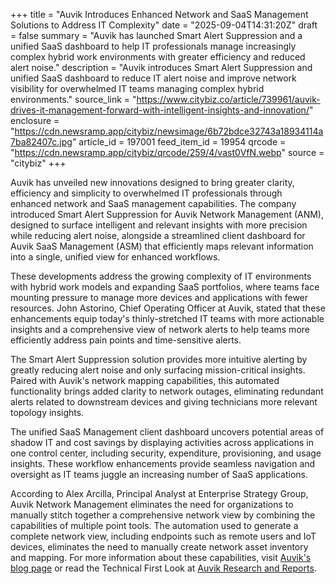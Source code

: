 +++
title = "Auvik Introduces Enhanced Network and SaaS Management Solutions to Address IT Complexity"
date = "2025-09-04T14:31:20Z"
draft = false
summary = "Auvik has launched Smart Alert Suppression and a unified SaaS dashboard to help IT professionals manage increasingly complex hybrid work environments with greater efficiency and reduced alert noise."
description = "Auvik introduces Smart Alert Suppression and unified SaaS dashboard to reduce IT alert noise and improve network visibility for overwhelmed IT teams managing complex hybrid environments."
source_link = "https://www.citybiz.co/article/739961/auvik-drives-it-management-forward-with-intelligent-insights-and-innovation/"
enclosure = "https://cdn.newsramp.app/citybiz/newsimage/6b72bdce32743a18934114a7ba82407c.jpg"
article_id = 197001
feed_item_id = 19954
qrcode = "https://cdn.newsramp.app/citybiz/qrcode/259/4/vast0VfN.webp"
source = "citybiz"
+++

<p>Auvik has unveiled new innovations designed to bring greater clarity, efficiency and simplicity to overwhelmed IT professionals through enhanced network and SaaS management capabilities. The company introduced Smart Alert Suppression for Auvik Network Management (ANM), designed to surface intelligent and relevant insights with more precision while reducing alert noise, alongside a streamlined client dashboard for Auvik SaaS Management (ASM) that efficiently maps relevant information into a single, unified view for enhanced workflows.</p><p>These developments address the growing complexity of IT environments with hybrid work models and expanding SaaS portfolios, where teams face mounting pressure to manage more devices and applications with fewer resources. John Astorino, Chief Operating Officer at Auvik, stated that these enhancements equip today's thinly-stretched IT teams with more actionable insights and a comprehensive view of network alerts to help teams more efficiently address pain points and time-sensitive alerts.</p><p>The Smart Alert Suppression solution provides more intuitive alerting by greatly reducing alert noise and only surfacing mission-critical insights. Paired with Auvik's network mapping capabilities, this automated functionality brings added clarity to network outages, eliminating redundant alerts related to downstream devices and giving technicians more relevant topology insights.</p><p>The unified SaaS Management client dashboard uncovers potential areas of shadow IT and cost savings by displaying activities across applications in one control center, including security, expenditure, provisioning, and usage insights. These workflow enhancements provide seamless navigation and oversight as IT teams juggle an increasing number of SaaS applications.</p><p>According to Alex Arcilla, Principal Analyst at Enterprise Strategy Group, Auvik Network Management eliminates the need for organizations to manually stitch together a comprehensive network view by combining the capabilities of multiple point tools. The automation used to generate a complete network view, including endpoints such as remote users and IoT devices, eliminates the need to manually create network asset inventory and mapping. For more information about these capabilities, visit <a href="https://www.auvik.com/blog" rel="nofollow" target="_blank">Auvik's blog page</a> or read the Technical First Look at <a href="https://www.auvik.com/research-reports" rel="nofollow" target="_blank">Auvik Research and Reports</a>.</p>